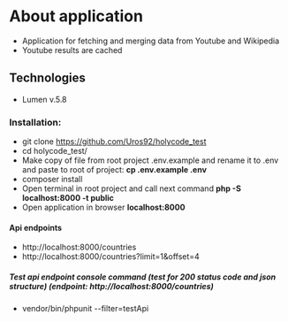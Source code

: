 # About application
- Application for fetching and merging data from Youtube and Wikipedia
- Youtube results are cached
 
## Technologies
- Lumen v.5.8

### Installation:

- git clone https://github.com/Uros92/holycode_test
- cd holycode_test/
- Make copy of file from root project .env.example and rename it to .env and paste to root of project: **cp .env.example .env**
- composer install
- Open terminal in root project and call next command **php -S localhost:8000 -t public**
- Open application in browser **localhost:8000**


#### Api endpoints
- http://localhost:8000/countries
- http://localhost:8000/countries?limit=1&offset=4


##### Test api endpoint console command (test for 200 status code and json structure) (endpoint: http://localhost:8000/countries)
- vendor/bin/phpunit --filter=testApi
